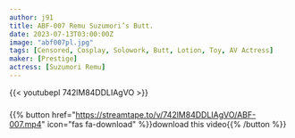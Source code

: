```yaml
---
author: j91
title: ABF-007 Remu Suzumori’s Butt.
date: 2023-07-13T03:00:00Z
image: "abf007pl.jpg"
tags: [Censored, Cosplay, Solowork, Butt, Lotion, Toy, AV Actress]
maker: [Prestige]
actress: [Suzumori Remu]
---
```



{{< youtubepl 742lM84DDLIAgVO >}}
###

{{% button href="https://streamtape.to/v/742lM84DDLIAgVO/ABF-007.mp4" icon="fas fa-download" %}}download this video{{% /button %}}
